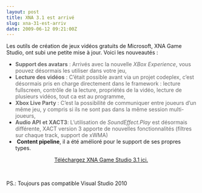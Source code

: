 ```yaml
---
layout: post
title: XNA 3.1 est arrivé
slug: xna-31-est-arriv
date: 2009-06-12 09:21:00Z
---
```


<p>Les outils de création de jeux vidéos gratuits de Microsoft, XNA Game Studio, ont subi une petite mise à jour. Voici les nouveautés :</p>  <ul>   <li><font color="#666666"><strong>Support des avatars</strong> : Arrivés avec la nouvelle <em>XBox Experience</em>, vous pouvez désormais les utiliser dans votre jeu, </font></li>    <li><font color="#666666"><strong>Lecture des vidéos</strong> : C’était possible avant via un projet codeplex, c’est désormais pris en charge directement dans le framework : lecture fullscreen, contrôle de la lecture, propriétés de la vidéo, lecture de plusieurs vidéos, tout ca est au programme,</font> </li>    <li><font color="#666666"><strong>Xbox Live Party</strong> : C’est la possibilité de communiquer entre joueurs d’un même jeu, y compris si ils ne sont pas dans la même session multi-joueurs,</font> </li>    <li><font color="#666666"><strong>Audio API</strong> <strong>et XACT3</strong>: L’utilisation de <em>SoundEffect.Play</em> est désormais différente, XACT version 3 apporte de nouvelles fonctionnalités (filtres sur chaque track, support de xWMA)</font> </li>    <li>&#160;<strong>Content pipeline</strong>, il a été amélioré pour le support de ses propres types. </li> </ul>  <p align="center"><a href="http://www.microsoft.com/downloads/details.aspx?FamilyID=80782277-d584-42d2-8024-893fcd9d3e82">Téléchargez XNA Game Studio 3.1 ici.</a>&#160;</p>  <p>&#160;</p>  <p>PS.: Toujours pas compatible Visual Studio 2010</p>
